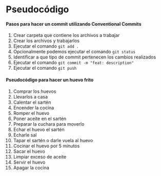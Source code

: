 # Pseudocódigo

#### **Pasos para hacer un commit utilizando Conventional Commits** 

1. Crear carpeta que contiene los archivos a trabajar
1. Crear los archivos y trabajarlos 
1. Ejecutar el comando `git add .`
1. Opcionalmente podemos ejecutar el comando `git status`
1. Identificar a que tipo de commit pertenecen los cambios realizados 
1. Ejecutar el comando  `git commit -m "feat: description"`
1. Ejecutar el comando `git push`


#### **Pseudocódigo para hacer un huevo frito** 

1. Comprar los huevos 
1. Llevarlos a casa 
1. Calentar el sartén 
1. Encender la cocina 
1. Romper el huevo 
1. Poner aceite en el sartén
1. Preparar la cuchara para moverlo
1. Echar el huevo el sartén 
1. Echarle sal
1. Tapar el sartén o darle vuela al huevo 
1. Cocinar el huevo por 5 minutos  
1. Sacar el huevo 
1. Limpiar exceso de aceite 
1. Servir el huevo 
1. Apagar la cocina
 